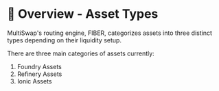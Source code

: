 # 📐 Overview - Asset Types

MultiSwap's routing engine, FIBER, categorizes assets into three distinct types depending on their liquidity setup.

There are three main categories of assets currently:

1. Foundry Assets
2. Refinery Assets
3. Ionic Assets
